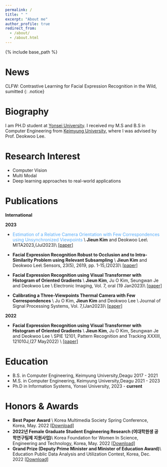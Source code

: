 ```yaml
---
permalink: /
title: " "
excerpt: "About me"
author_profile: true
redirect_from: 
  - /about/
  - /about.html
---
```

{% include base_path %}

News
====
CLFW: Contrastive Learning for Facial Expression Recognition in the Wild, sumitted
{: .notice}


Biography
======
I am PH.D student at [Yonsei University](https://gsi.yonsei.ac.kr/). I received my M.S and B.S in Computer Engineering from [Keimyung University](https://kmu.ac.kr/uni/main/main.jsp), where I was advised by Prof. Deokwoo Lee. 

<!-- My research interest lies in applied machine learning, which aims to develop practical ML solutions for real-world applications. I have covered a wide range of data types (e.g., matrix/tensor, text, graph, time series), tasks (e.g., classification, outcome prediction, anomaly detection, retrieval, data generation), and domains (e.g., healthcare, manufacturing, recommender systems). -->

Research Interest
======
* Computer Vision 
* Multi Modal 
* Deep learning approaches to real-world applications

<!-- Publications
======
  <ul>{% for post in site.publications %}
    {% include archive-single-cv.html %}
  {% endfor %}</ul> -->



Publications
======
**International**

**2023**

* <span style="color:#58ACFA">Estimation of a Relative Camera Orientation with Few Correspondences using Unsynchronized Viewpoints</span> \\
**Jieun Kim** and Deokwoo Lee\\
MITA2023,(Jul2023)\\
[[paper]](http://lilly9928.github.io/files/paper1.pdf)

* **Facial Expression Recognition Robust to Occlusion and to Intra-Similarity Problem using Relevant Subsampling** \\
**Jieun Kim** and Deokwoo Lee\\
Sensors, 23(5), 2619, pp. 1-15,(2023)\\
[[paper]](http://lilly9928.github.io/files/paper2.pdf)

* **Facial Expression Recognition using Visual Transformer with Histogram of Oriented Gradients** \\
**Jieun Kim**, Ju O Kim, Seungwan Je and Deokwoo Lee \\
Electronic Imaging, Vol. 7, oral (19 Jan2023)\\
[[paper]](http://lilly9928.github.io/files/paper3.pdf)

* **Calibrating a Three-Viewpoints Thermal Camera with Few Correspondences** \\
Ju O Kim, **Jieun Kim** and Deokwoo Lee \\
Journal of Signal Processing Systems, Vol. 7,(Jan2023)\\
[[paper]](http://lilly9928.github.io/files/paper4.pdf)

**2022**

* **Facial Expression Recognition using Visual Transformer with Histogram of Oriented Gradients** \\
**Jieun Kim**, Ju O Kim, Seungwan Je and Deokwoo Lee \\
SPIE 12101, Pattern Recognition and Tracking XXXIII, 121010J,(27 May2022) \\
[[paper]](http://lilly9928.github.io/files/paper5.pdf)


<!-- Domestic
------------


**2023** 
**2022** 
**2021**  -->


Education
======
* B.S. in Computer Engineering, Keimyung University,Deagu 2017 - 2021
* M.S. in Computer Engineering, Keimyung University,Deagu 2021 - 2023
* Ph.D in  Information Systems, Yonsei University, 2023 - **current**

<!-- Projects
======
* : Research Student
  * Github University
  * Duties included: Tagging issues
  * Supervisor: Professor Git

* Fall 2015: Research Assistant
  * Github University
  * Duties included: Merging pull requests
  * Supervisor: Professor Hub -->
  


Honors & Awards
======
* **Best Paper Award** \\
Korea Multimedia Society Spring Conference, Korea, May. 2022 [[Download]](http://lilly9928.github.io/files/honors1.pdf)
* **2022년 Female Graduate Student Engineering Research (여대학원생 공학연구팀제 지원사업)**\\
Korea Foundation for Women In Science, Engineering and Technology, Korea, May. 2022 [[Download]](http://lilly9928.github.io/files/honors2.pdf)
* **Grand Prize (Deputy Prime Minister and Minister of Education Award)**\\
Education Public Data Analysis and Utilization Contest, Korea, Dec. 2022 [[Download]](http://lilly9928.github.io/files/honors3.pdf)

